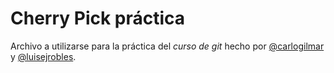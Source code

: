 # Cherry Pick práctica

Archivo a utilizarse para la práctica del _curso de git_
hecho por [@carlogilmar](https://twitter.com/carlogilmar) y [@luisejrobles](https://twitter.com/luisejrobles).
